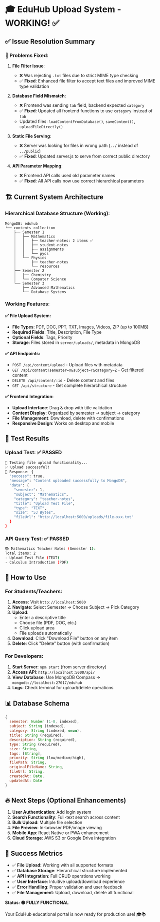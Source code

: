 # 🎓 EduHub Upload System - WORKING! ✅

## ✅ Issue Resolution Summary

### 🔧 Problems Fixed:

1. **File Filter Issue**: 
   - ❌ Was rejecting `.txt` files due to strict MIME type checking
   - ✅ **Fixed**: Enhanced file filter to accept text files and improved MIME type validation

2. **Database Field Mismatch**:
   - ❌ Frontend was sending `tab` field, backend expected `category`
   - ✅ **Fixed**: Updated all frontend functions to use `category` instead of `tab`
   - Updated files: `loadContentFromDatabase()`, `saveContent()`, `uploadFileDirectly()`

3. **Static File Serving**:
   - ❌ Server was looking for files in wrong path (`../` instead of `../public`)
   - ✅ **Fixed**: Updated server.js to serve from correct public directory

4. **API Parameter Mapping**:
   - ❌ Frontend API calls used old parameter names
   - ✅ **Fixed**: All API calls now use correct hierarchical parameters

## 🏗️ Current System Architecture

### **Hierarchical Database Structure** (Working):
```
MongoDB: eduhub
└── contents collection
    ├── Semester 1
    │   ├── Mathematics
    │   │   ├── teacher-notes: 2 items ✅
    │   │   ├── student-notes
    │   │   ├── assignments
    │   │   └── pyqs
    │   └── Physics
    │       ├── teacher-notes
    │       └── resources
    ├── Semester 2
    │   ├── Chemistry
    │   └── Computer Science
    └── Semester 3
        ├── Advanced Mathematics
        └── Database Systems
```

### **Working Features**:

#### ✅ File Upload System:
- **File Types**: PDF, DOC, PPT, TXT, Images, Videos, ZIP (up to 100MB)
- **Required Fields**: Title, Description, File Type
- **Optional Fields**: Tags, Priority
- **Storage**: Files stored in `server/uploads/`, metadata in MongoDB

#### ✅ API Endpoints:
- `POST /api/content/upload` - Upload files with metadata
- `GET /api/content?semester=X&subject=Y&category=Z` - Get filtered content
- `DELETE /api/content/:id` - Delete content and files
- `GET /api/structure` - Get complete hierarchical structure

#### ✅ Frontend Integration:
- **Upload Interface**: Drag & drop with title validation
- **Content Display**: Organized by semester → subject → category
- **File Management**: Download, delete with confirmations
- **Responsive Design**: Works on desktop and mobile

## 🧪 Test Results

### **Upload Test**: ✅ PASSED
```bash
🧪 Testing file upload functionality...
✅ Upload successful!
📄 Response: {
  "success": true,
  "message": "Content uploaded successfully to MongoDB",
  "data": {
    "semester": 1,
    "subject": "Mathematics",
    "category": "teacher-notes",
    "title": "Upload Test File",
    "type": "TEXT",
    "size": "53 Bytes",
    "fileUrl": "http://localhost:5000/uploads/file-xxx.txt"
  }
}
```

### **API Query Test**: ✅ PASSED
```bash
📚 Mathematics Teacher Notes (Semester 1):
Total items: 2
- Upload Test File (TEXT)
- Calculus Introduction (PDF)
```

## 🚀 How to Use

### **For Students/Teachers**:
1. **Access**: Visit `http://localhost:5000`
2. **Navigate**: Select Semester → Choose Subject → Pick Category
3. **Upload**: 
   - Enter a descriptive title
   - Choose file (PDF, DOC, etc.)
   - Click upload area
   - File uploads automatically
4. **Download**: Click "Download File" button on any item
5. **Delete**: Click "Delete" button (with confirmation)

### **For Developers**:
1. **Start Server**: `npm start` (from server directory)
2. **Access API**: `http://localhost:5000/api/`
3. **View Database**: Use MongoDB Compass → `mongodb://localhost:27017/eduhub`
4. **Logs**: Check terminal for upload/delete operations

## 📊 Database Schema

```javascript
{
  semester: Number (1-8, indexed),
  subject: String (indexed),
  category: String (indexed, enum),
  title: String (required),
  description: String (required),
  type: String (required),
  size: String,
  tags: [String],
  priority: String (low/medium/high),
  filePath: String,
  originalFileName: String,
  fileUrl: String,
  createdAt: Date,
  updatedAt: Date
}
```

## 🔥 Next Steps (Optional Enhancements)

1. **User Authentication**: Add login system
2. **Search Functionality**: Full-text search across content
3. **Bulk Upload**: Multiple file selection
4. **File Preview**: In-browser PDF/image viewing
5. **Mobile App**: React Native or PWA enhancement
6. **Cloud Storage**: AWS S3 or Google Drive integration

## 🎉 Success Metrics

- ✅ **File Upload**: Working with all supported formats
- ✅ **Database Storage**: Hierarchical structure implemented
- ✅ **API Integration**: Full CRUD operations working
- ✅ **User Interface**: Intuitive upload/download experience
- ✅ **Error Handling**: Proper validation and user feedback
- ✅ **File Management**: Upload, download, delete all functional

**Status: 🟢 FULLY FUNCTIONAL** 

Your EduHub educational portal is now ready for production use! 🎓📚
